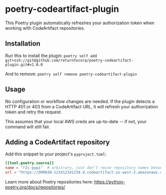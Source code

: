 # poetry-codeartifact-plugin

This Poetry plugin automatically refreshes your authorization token when working with CodeArtifact repositories.

## Installation

Run this to install the plugin:
`poetry self add git+ssh://git@github.com/returntocorp/poetry-codeartifact-plugin.git#v1.0.0`

And to remove:
`poetry self remove poetry-codeartifact-plugin`

## Usage

No configuration or workflow changes are needed. If the plugin detects a HTTP 401 or 403 from a CodeArtifact URL, it will refresh your authorization token and retry the request.

This assumes that your local AWS creds are up-to-date -- if not, your command will still fail.


## Adding a CodeArtifact repository

Add this snippet to your project's `pyproject.toml`:

```toml
[[tool.poetry.source]]
name = "r2c-pypi"  # arbitrary, just don't reuse repository names between CodeArtifact repos
url = "https://DOMAIN-123412341234.d.codeartifact.us-west-2.amazonaws.com/REPO/pypi/simple/"  # get this URL from your CodeArtifact dashboard or the GetRepositoryEndpoint API call
```

Learn more about Poetry repositories here: https://python-poetry.org/docs/repositories/